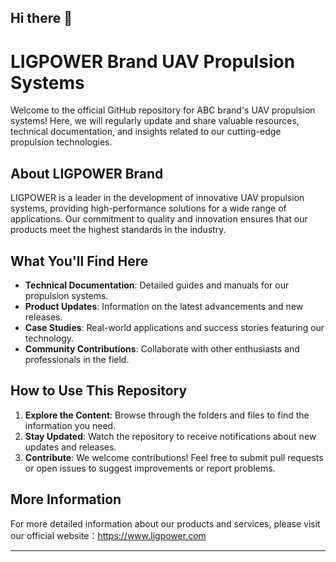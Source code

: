 ## Hi there 👋

# LIGPOWER Brand UAV Propulsion Systems

Welcome to the official GitHub repository for ABC brand's UAV propulsion systems! Here, we will regularly update and share valuable resources, technical documentation, and insights related to our cutting-edge propulsion technologies.

## About LIGPOWER Brand

LIGPOWER is a leader in the development of innovative UAV propulsion systems, providing high-performance solutions for a wide range of applications. Our commitment to quality and innovation ensures that our products meet the highest standards in the industry.

## What You'll Find Here

- **Technical Documentation**: Detailed guides and manuals for our propulsion systems.
- **Product Updates**: Information on the latest advancements and new releases.
- **Case Studies**: Real-world applications and success stories featuring our technology.
- **Community Contributions**: Collaborate with other enthusiasts and professionals in the field.

## How to Use This Repository

1. **Explore the Content**: Browse through the folders and files to find the information you need.
2. **Stay Updated**: Watch the repository to receive notifications about new updates and releases.
3. **Contribute**: We welcome contributions! Feel free to submit pull requests or open issues to suggest improvements or report problems.

## More Information

For more detailed information about our products and services, please visit our official website：https://www.ligpower.com


---

